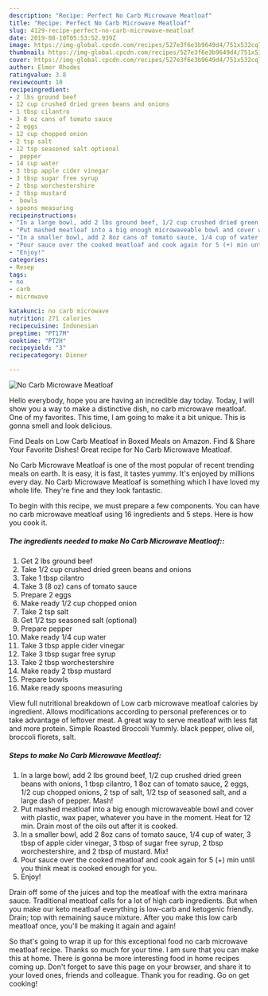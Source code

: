 ```yaml
---
description: "Recipe: Perfect No Carb Microwave Meatloaf"
title: "Recipe: Perfect No Carb Microwave Meatloaf"
slug: 4129-recipe-perfect-no-carb-microwave-meatloaf
date: 2019-08-10T05:53:52.939Z
image: https://img-global.cpcdn.com/recipes/527e3f6e3b9649d4/751x532cq70/no-carb-microwave-meatloaf-recipe-main-photo.jpg
thumbnail: https://img-global.cpcdn.com/recipes/527e3f6e3b9649d4/751x532cq70/no-carb-microwave-meatloaf-recipe-main-photo.jpg
cover: https://img-global.cpcdn.com/recipes/527e3f6e3b9649d4/751x532cq70/no-carb-microwave-meatloaf-recipe-main-photo.jpg
author: Elmer Rhodes
ratingvalue: 3.8
reviewcount: 10
recipeingredient:
- 2 lbs ground beef
- 12 cup crushed dried green beans and onions
- 1 tbsp cilantro
- 3 8 oz cans of tomato sauce
- 2 eggs
- 12 cup chopped onion
- 2 tsp salt
- 12 tsp seasoned salt optional
-  pepper
- 14 cup water
- 3 tbsp apple cider vinegar
- 3 tbsp sugar free syrup
- 2 tbsp worchestershire
- 2 tbsp mustard
-  bowls
- spoons measuring
recipeinstructions:
- "In a large bowl, add 2 lbs ground beef, 1/2 cup crushed dried green beans with onions, 1 tbsp cilantro, 1 8oz can of tomato sauce, 2 eggs, 1/2 cup chopped onions, 2 tsp of salt, 1/2 tsp of seasoned salt, and a large dash of pepper. Mash!"
- "Put mashed meatloaf into a big enough microwaveable bowl and cover with plastic, wax paper, whatever you have in the moment. Heat for 12 min. Drain most of the oils out after it is cooked."
- "In a smaller bowl, add 2 8oz cans of tomato sauce, 1/4 cup of water, 3 tbsp of apple cider vinegar, 3 tbsp of sugar free syrup, 2 tbsp worchestershire, and 2 tbsp of mustard. Mix!"
- "Pour sauce over the cooked meatloaf and cook again for 5 (+) min until you think meat is cooked enough for you."
- "Enjoy!"
categories:
- Resep
tags:
- no
- carb
- microwave

katakunci: no carb microwave
nutrition: 271 calories
recipecuisine: Indonesian
preptime: "PT17M"
cooktime: "PT2H"
recipeyield: "3"
recipecategory: Dinner

---
```



![No Carb Microwave Meatloaf](https://img-global.cpcdn.com/recipes/527e3f6e3b9649d4/751x532cq70/no-carb-microwave-meatloaf-recipe-main-photo.jpg)

Hello everybody, hope you are having an incredible day today. Today, I will show you a way to make a distinctive dish, no carb microwave meatloaf. One of my favorites. This time, I am going to make it a bit unique. This is gonna smell and look delicious.

Find Deals on Low Carb Meatloaf in Boxed Meals on Amazon. Find &amp; Share Your Favorite Dishes! Great recipe for No Carb Microwave Meatloaf.

No Carb Microwave Meatloaf is one of the most popular of recent trending meals on earth. It is easy, it is fast, it tastes yummy. It's enjoyed by millions every day. No Carb Microwave Meatloaf is something which I have loved my whole life. They're fine and they look fantastic.


To begin with this recipe, we must prepare a few components. You can have no carb microwave meatloaf using 16 ingredients and 5 steps. Here is how you cook it.

##### The ingredients needed to make No Carb Microwave Meatloaf::

1. Get 2 lbs ground beef
1. Take 1/2 cup crushed dried green beans and onions
1. Take 1 tbsp cilantro
1. Take 3 (8 oz) cans of tomato sauce
1. Prepare 2 eggs
1. Make ready 1/2 cup chopped onion
1. Take 2 tsp salt
1. Get 1/2 tsp seasoned salt (optional)
1. Prepare  pepper
1. Make ready 1/4 cup water
1. Take 3 tbsp apple cider vinegar
1. Take 3 tbsp sugar free syrup
1. Take 2 tbsp worchestershire
1. Make ready 2 tbsp mustard
1. Prepare  bowls
1. Make ready spoons measuring


View full nutritional breakdown of Low carb microwave meatloaf calories by ingredient. Allows modifications according to personal preferences or to take advantage of leftover meat. A great way to serve meatloaf with less fat and more protein. Simple Roasted Broccoli Yummly. black pepper, olive oil, broccoli florets, salt. 

##### Steps to make No Carb Microwave Meatloaf:

1. In a large bowl, add 2 lbs ground beef, 1/2 cup crushed dried green beans with onions, 1 tbsp cilantro, 1 8oz can of tomato sauce, 2 eggs, 1/2 cup chopped onions, 2 tsp of salt, 1/2 tsp of seasoned salt, and a large dash of pepper. Mash!
1. Put mashed meatloaf into a big enough microwaveable bowl and cover with plastic, wax paper, whatever you have in the moment. Heat for 12 min. Drain most of the oils out after it is cooked.
1. In a smaller bowl, add 2 8oz cans of tomato sauce, 1/4 cup of water, 3 tbsp of apple cider vinegar, 3 tbsp of sugar free syrup, 2 tbsp worchestershire, and 2 tbsp of mustard. Mix!
1. Pour sauce over the cooked meatloaf and cook again for 5 (+) min until you think meat is cooked enough for you.
1. Enjoy!


Drain off some of the juices and top the meatloaf with the extra marinara sauce. Traditional meatloaf calls for a lot of high carb ingredients. But when you make our keto meatloaf everything is low-carb and ketogenic friendly. Drain; top with remaining sauce mixture. After you make this low carb meatloaf once, you&#39;ll be making it again and again! 

So that's going to wrap it up for this exceptional food no carb microwave meatloaf recipe. Thanks so much for your time. I am sure that you can make this at home. There is gonna be more interesting food in home recipes coming up. Don't forget to save this page on your browser, and share it to your loved ones, friends and colleague. Thank you for reading. Go on get cooking!
